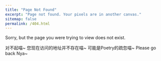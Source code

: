 ```yaml
---
title: "Page Not Found"
excerpt: "Page not found. Your pixels are in another canvas."
sitemap: false
permalink: /404.html
---
```


Sorry, but the page you were trying to view does not exist.

对不起喵~ 您现在访问的地址并不存在喵~ 可能是Poetry的疏忽喵~ Please go back Nya~
